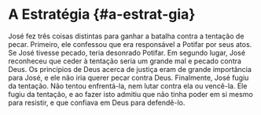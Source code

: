 # A Estratégia {#a-estrat-gia}

José fez três coisas distintas para ganhar a batalha contra a tentação de pecar. Primeiro, ele confessou que era responsável a Potifar por seus atos. Se José tivesse pecado, teria desonrado Potifar. Em segundo lugar, José reconheceu que ceder à tentação seria um grande mal e pecado contra Deus. Os princípios de Deus acerca de justiça eram de grande importância para José, e ele não iria querer pecar contra Deus. Finalmente, José fugiu da tentação. Não tentou enfrentá-la, nem lutar contra ela ou vencê-la. Ele fugiu da tentação, e ao fazer isto admitiu que não tinha poder em si mesmo para resistir, e que confiava em Deus para defendê-lo.